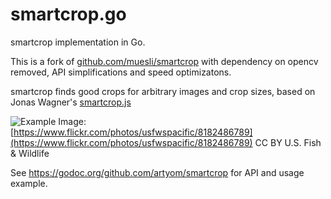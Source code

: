 smartcrop.go
============

smartcrop implementation in Go.

This is a fork of [github.com/muesli/smartcrop](https://github.com/muesli/smartcrop) with dependency on opencv removed, API simplifications and speed optimizatons.

smartcrop finds good crops for arbitrary images and crop sizes, based on Jonas Wagner's [smartcrop.js](https://github.com/jwagner/smartcrop.js)

![Example](./gopher_example.jpg)
Image: [https://www.flickr.com/photos/usfwspacific/8182486789](https://www.flickr.com/photos/usfwspacific/8182486789) CC BY U.S. Fish & Wildlife

See <https://godoc.org/github.com/artyom/smartcrop> for API and usage example.
